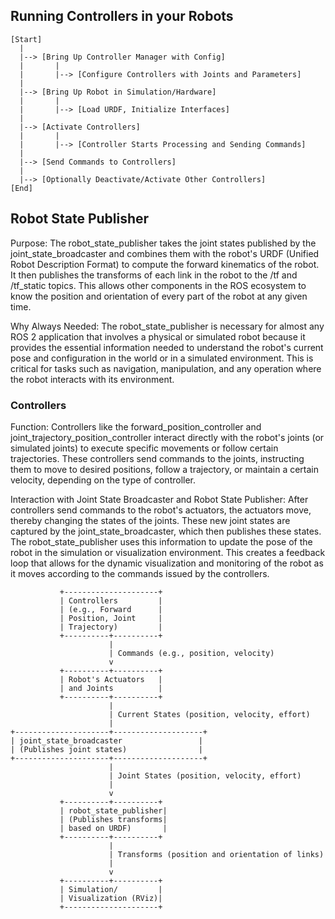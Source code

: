## Running Controllers in your Robots
```
[Start]
  |
  |--> [Bring Up Controller Manager with Config]
  |       |
  |       |--> [Configure Controllers with Joints and Parameters]
  |
  |--> [Bring Up Robot in Simulation/Hardware]
  |       |
  |       |--> [Load URDF, Initialize Interfaces]
  |
  |--> [Activate Controllers]
  |       |
  |       |--> [Controller Starts Processing and Sending Commands]
  |
  |--> [Send Commands to Controllers]
  |
  |--> [Optionally Deactivate/Activate Other Controllers]
[End]
```

## Robot State Publisher
Purpose: The robot_state_publisher takes the joint states published by the joint_state_broadcaster and combines them with the robot's URDF (Unified Robot Description Format) to compute the forward kinematics of the robot. It then publishes the transforms of each link in the robot to the /tf and /tf_static topics. This allows other components in the ROS ecosystem to know the position and orientation of every part of the robot at any given time.

Why Always Needed: The robot_state_publisher is necessary for almost any ROS 2 application that involves a physical or simulated robot because it provides the essential information needed to understand the robot's current pose and configuration in the world or in a simulated environment. This is critical for tasks such as navigation, manipulation, and any operation where the robot interacts with its environment.

### Controllers
Function: Controllers like the forward_position_controller and joint_trajectory_position_controller interact directly with the robot's joints (or simulated joints) to execute specific movements or follow certain trajectories. These controllers send commands to the joints, instructing them to move to desired positions, follow a trajectory, or maintain a certain velocity, depending on the type of controller.

Interaction with Joint State Broadcaster and Robot State Publisher: After controllers send commands to the robot's actuators, the actuators move, thereby changing the states of the joints. These new joint states are captured by the joint_state_broadcaster, which then publishes these states. The robot_state_publisher uses this information to update the pose of the robot in the simulation or visualization environment. This creates a feedback loop that allows for the dynamic visualization and monitoring of the robot as it moves according to the commands issued by the controllers.

               +---------------------+
               | Controllers         |
               | (e.g., Forward      |
               | Position, Joint     |
               | Trajectory)         |
               +----------+----------+
                          |
                          | Commands (e.g., position, velocity)
                          v
               +----------+----------+
               | Robot's Actuators   |
               | and Joints          |
               +----------+----------+
                          |
                          | Current States (position, velocity, effort)
                          |
    +---------------------+--------------------+
    | joint_state_broadcaster                 |
    | (Publishes joint states)                |
    +---------------------+--------------------+
                          |
                          | Joint States (position, velocity, effort)
                          |
                          v
               +----------+----------+
               | robot_state_publisher|
               | (Publishes transforms|
               | based on URDF)       |
               +----------+----------+
                          |
                          | Transforms (position and orientation of links)
                          |
                          v
               +----------+----------+
               | Simulation/         |
               | Visualization (RViz)|
               +---------------------+
